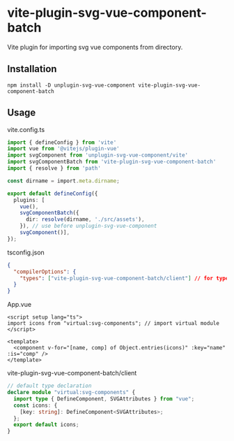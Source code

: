 # vite-plugin-svg-vue-component-batch

Vite plugin for importing svg vue components from directory.

## Installation

```shell
npm install -D unplugin-svg-vue-component vite-plugin-svg-vue-component-batch
```

## Usage

vite.config.ts
```typescript
import { defineConfig } from 'vite'
import vue from '@vitejs/plugin-vue'
import svgComponent from 'unplugin-svg-vue-component/vite'
import svgComponentBatch from 'vite-plugin-svg-vue-component-batch'
import { resolve } from 'path'

const dirname = import.meta.dirname;

export default defineConfig({
  plugins: [
    vue(),
    svgComponentBatch({
      dir: resolve(dirname, './src/assets'),
    }), // use before unplugin-svg-vue-component
    svgComponent()],
});

```

tsconfig.json
```json
{
  "compilerOptions": {
    "types": ["vite-plugin-svg-vue-component-batch/client"] // for types
  }
}

```

App.vue
```vue
<script setup lang="ts">
import icons from "virtual:svg-components"; // import virtual module
</script>

<template>
  <component v-for="[name, comp] of Object.entries(icons)" :key="name" :is="comp" />
</template>
```

vite-plugin-svg-vue-component-batch/client
```typescript
// default type declaration
declare module "virtual:svg-components" {
  import type { DefineComponent, SVGAttributes } from "vue";
  const icons: {
    [key: string]: DefineComponent<SVGAttributes>;
  };
  export default icons;
}
```
